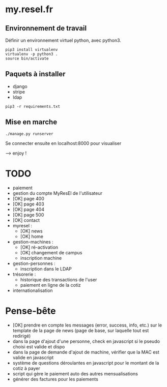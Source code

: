 my.resel.fr
===========

Environnement de travail
------------------------

Définir un environnement virtuel python, avec python3.

```
pip3 install virtualenv
virtualenv -p python3 .
source bin/activate
```

Paquets à installer
-------------------
- django
- stripe
- ldap

```
pip3 -r requirements.txt
```

Mise en marche
--------------

```
./manage.py runserver
```

Se connecter ensuite en localhost:8000 pour visualiser

--> enjoy !

TODO
====
- paiement
- gestion du compte MyResEl de l'utilisateur
- [OK] page 400
- [OK] page 403
- [OK] page 404
- [OK] page 500
- [OK] contact
- myresel :
    - [OK] news
    - [OK] home
- gestion-machines :
    - [OK] ré-activation
    - [OK] changement de campus
    - inscription machine
- gestion-personnes :
    - inscription dans le LDAP
- trésorerie :
    - historique des transactions de l'user
    - paiement en ligne de la cotiz
- internationalisation

Pense-bête
==========
- [OK] prendre en compte les messages (error, success, info, etc.) sur le template de la page de news (page de base, sur laquelle tout est redirigé)
- dans la page d'ajout d'une personne, check en javascript si le pseudo choisi est valide et dispo
- dans la page de demande d'ajout de machine, vérifier que la MAC est valide en javascript
- système de questions déroulantes en javascript pour le montant de la cotiz à payer
- script qui gère le paiement auto des autres mensualisations
- générer des factures pour les paiements
